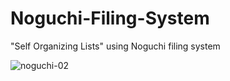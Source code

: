 # Noguchi-Filing-System
"Self Organizing Lists" using Noguchi filing system



![noguchi-02](https://user-images.githubusercontent.com/65327333/113804162-a0d4bc00-977b-11eb-9c8e-0e7b8acada8d.gif)

